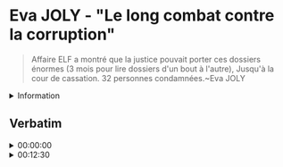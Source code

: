 # Eva JOLY - "Le long combat contre la corruption" 

> Affaire ELF a montré que la justice pouvait porter ces dossiers énormes (3 mois pour lire dossiers d'un bout à l'autre), Jusqu'à la cour de cassation. 32 personnes condamnées.~Eva JOLY

<details><summary>Information</summary>

* Date: 2021-04-21
* [Lien](https://blogs.mediapart.fr/pascalboniface/blog/210421/clm-s432-eva-joly-le-long-combat-contre-la-corruption)
</details>

## Verbatim

<details><summary>00:00:00</summary>

🚧 SOIGNER

#### Eva JOLY 
On a vu la lutte dans les pays développés s'organiser. Institutions qui étaient obligatoires selon les conventions internationales: ONU 2003, OCDE, ou UE. Peut à peu, structures se sont mises en place. Est-ce que pour autant cette lutte est efficace? La FRANCE est un cas de figure intéressant

#### Pascal BONIFACE 

Vous avez été une actrice importante pour lutter contre la corruption en FRANCE.

#### Eva JOLY 
[...] D'une certaine façon l''[enquête sur l']affaire ELF à laquelle vous pensez a été faite par surprise. C'est à dire qu'à l'époque, ceux qui avaient quelque chose à cacher pensaient que la Suisse était un endroit sûr.

#### Pascal BONIFACE 
 Peut-être qu'ils pensaient que la justice française n'oserait pas s'attaquer à eux

#### Eva JOLY 
Affaire ELF a montré que la justice pouvait porter ces dossiers énormes (3 mois pour lire dossiers d'un bout à l'autre), Jusqu'à la cour de cassation. 32 personnes condamnées. Évolution depuis: pas beaucoup d'autres dossiers d'importance.

#### Pascal BONIFACE 
 La dissuasion a fonctionné?

#### Eva JOLY 
 Non, les délinquants sont plus sophistiqués. C'est surtout qu'on a désarmé les institutions. La brigade financière, ou l'office central de la répression de la grande délinquance financière et fiscale. Effectif diminué. Mais surtout, après CAHUZAC, il y a eu un réveil à raison de l'indignation populaire. François HOLLANDE n'a pas eu le choix, il a créé la haute autorité de la transparence de la vie publique (présidé JL Nadal, qui a bien animé cette institution), avec obligation pour la classe politique de déclarer leur conflits d'intérêts, assortis de sanctions. Sur l'impulsion de l'OCDE, le parquet national financier. Éliane Houlette. Cas intéressant: enquête sur Fillon a déclenché un procès d'intention contre le PNF. La classe politique n'accepte pas l'équité devant la justice. C'est pour ça que l'actuel ministre cherche à jeter le discrédit sur l'institution judiciaire. C'est intolérable.

#### Pascal BONIFACE
 Dont il est le garant normalement.

#### Eva JOLY 
 Comme le président de la RF, pourtant tous les deux oeuvrent à son affaiblissement.

#### Pascal BONIFACE 
 D'un côté de nouvelles institutions, mais réduction des moyens?

#### Eva JOLY 
 Oui, il y a une hypocrisie dans tout ça. On sait que l'opinion ne tolère pas la corruption, mais on veut protéger les siens.
</details>

<details><summary>00:12:30</summary>

🚧 COMPLÉTER
</details>
